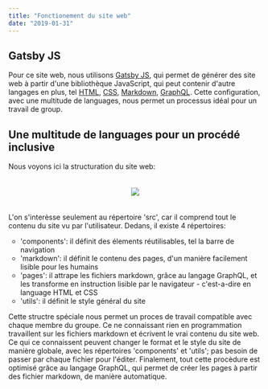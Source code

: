 ```yaml
---
title: "Fonctionement du site web"
date: "2019-01-31"
---
```


## Gatsby JS
 
Pour ce site web, nous utilisons [Gatsby JS](https://www.gatsbyjs.org/), qui permet de générer des site web à partir d'une bibliothèque JavaScript, qui peut contenir d'autre langages en plus, tel [HTML](https://www.w3schools.com/html/), [CSS](https://www.w3schools.com/Css/), [Markdown](https://daringfireball.net/projects/markdown/), [GraphQL](https://graphql.org/). Cette configuration, avec une multitude de languages, nous permet un processus idéal pour un travail de group.
 
## Une multitude de languages pour un procédé inclusive 
 
Nous voyons ici la structuration du site web:
 
<div align="center" style="padding:20px;"><img src="https://i.imgur.com/Ydls5yJ.png"></img></div>
 
L'on s'interèsse seulement au répertoire 'src', car il comprend tout le contenu du site vu par l'utilisateur. Dedans, il existe 4 répertoires: <ul type="circle">
<li>'components': il définit des élements réutilisables, tel la barre de navigation</li>
<li>'markdown': il définit le contenu des pages, d'un manière facilement lisible pour les humains</li>
<li>'pages': il attrape les fichiers markdown, grâce au langage GraphQL, et les transforme en instruction lisible par le navigateur - c'est-a-dire en language HTML et CSS</li>
<li>'utils': il définit le style général du site</li>
</ul>

Cette structre spéciale nous permet un proces de travail compatible avec chaque membre du groupe. Ce ne connaissant rien en programmation travaillent sur les fichiers markdown et écrivent le vrai contenu du site web. Ce qui ce connaissent peuvent changer le format et le style du site de manière globale, avec les répertoires 'components' et 'utils'; pas besoin de passer par chaque fichier pour l'éditer. Finalement, tout cette procèdure est optimisé grâce au langage GraphQL, qui permet de créer les pages à partir des fichier markdown, de manière automatique.